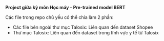 **Project giữa kỳ môn Học máy - Pre-trained model BERT**

Các file trong repo chủ yếu có thể chia làm 2 phần:
* Các file bên ngoài thư mục Talosix: Liên quan đến dataset Shopee
* Thư mục Talosix: Liên quan đến dataset trong lĩnh vực y tế từ Talosix
